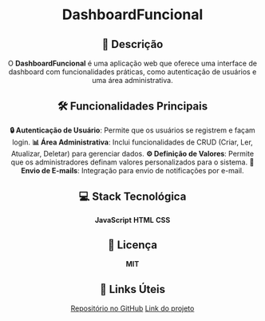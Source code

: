 <div align="center">

#  DashboardFuncional

## 🌟 Descrição
O **DashboardFuncional** é uma aplicação web que oferece uma interface de dashboard com funcionalidades práticas, como autenticação de usuários e uma área administrativa.

## 🛠️ Funcionalidades Principais
 **🔒 Autenticação de Usuário**: Permite que os usuários se registrem e façam login.
 **📊 Área Administrativa**: Inclui funcionalidades de CRUD (Criar, Ler, Atualizar, Deletar) para gerenciar dados.
 **⚙️ Definição de Valores**: Permite que os administradores definam valores personalizados para o sistema.
 **📧 Envio de E-mails**: Integração para envio de notificações por e-mail.

## 💻 Stack Tecnológica
 **JavaScript**
 **HTML**
 **CSS**

## 📜 Licença
 **MIT**

## 🔗 Links Úteis
 [Repositório no GitHub](https://github.com/Derickcsantos/DashboardFuncional)
 [Link do projeto ](https://derickcsantos.github.io/DashboardFuncional/)


</div>
